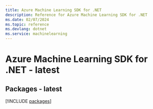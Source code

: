 ```yaml
---
title: Azure Machine Learning SDK for .NET
description: Reference for Azure Machine Learning SDK for .NET
ms.date: 02/07/2024
ms.topic: reference
ms.devlang: dotnet
ms.service: machinelearning
---
```

# Azure Machine Learning SDK for .NET - latest
## Packages - latest
[!INCLUDE [packages](machine-learning-index.md)]